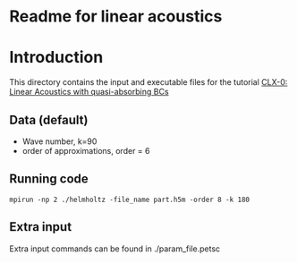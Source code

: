 # Readme for linear acoustics

# Introduction
This directory contains the input and executable files for the tutorial [CLX-0: Linear Acoustics with quasi-absorbing BCs](http://mofem.eng.gla.ac.uk/mofem/html/tutorial_hemholtz_problem.html)

## Data (default)

- Wave number, k=90 
- order of approximations, order = 6
## Running code

```
mpirun -np 2 ./helmholtz -file_name part.h5m -order 8 -k 180
```

## Extra input

Extra input commands can be found in ./param_file.petsc